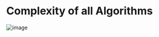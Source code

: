 # Complexity of all Algorithms

![image](https://user-images.githubusercontent.com/64374947/101909135-bcf98f80-3bc5-11eb-890e-f3d4d7999f84.png)

